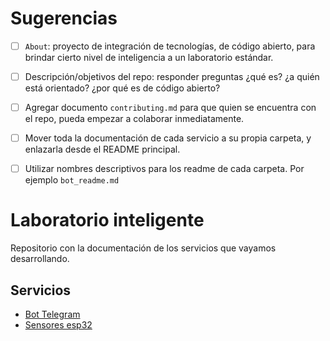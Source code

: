 # Sugerencias
- [ ] `About`: proyecto de integración de tecnologías, de código abierto, para brindar cierto nivel de inteligencia a un laboratorio estándar.

- [ ] Descripción/objetivos del repo: responder preguntas ¿qué es? ¿a quién está orientado? ¿por qué es de código abierto?

- [ ] Agregar documento `contributing.md` para que quien se encuentra con el repo, pueda empezar a colaborar inmediatamente.

- [ ] Mover toda la documentación de cada servicio a su propia carpeta, y enlazarla desde el README principal.

- [ ] Utilizar nombres descriptivos para los readme de cada carpeta. Por ejemplo `bot_readme.md`


# Laboratorio inteligente
Repositorio con la documentación de los servicios que vayamos desarrollando.


## Servicios

* [Bot Telegram](/bot/README.md)
* [Sensores esp32](/sensores_esp32/sensores_esp32_readme.md)


